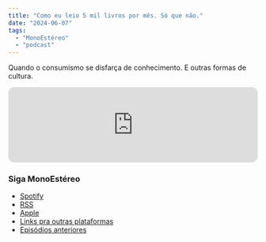 ```yaml
---
title: "Como eu leio 5 mil livros por mês. Só que não."
date: "2024-06-07"
tags: 
  - "MonoEstéreo"
  - "podcast"
---
```


Quando o consumismo se disfarça de conhecimento. E outras formas de cultura.

<iframe style="border-radius:12px" src="https://open.spotify.com/embed/episode/3fbFdiIha3adgfCXNwFKYh?utm_source=generator&theme=0" width="100%" height="152" frameBorder="0" allowfullscreen="" allow="autoplay; clipboard-write; encrypted-media; fullscreen; picture-in-picture" loading="lazy"></iframe>

### Siga MonoEstéreo
- [Spotify](https://open.spotify.com/show/2bidmXKV642XSlMt4tGHxd)
- [RSS](https://anchor.fm/s/2a62640/podcast/rss)
- [Apple](https://podcasts.apple.com/us/podcast/monoest%C3%A9reo/id1353824401)
- [Links pra outras plataformas](https://podcasters.spotify.com/pod/show/monoestereo)
- [Episódios anteriores](https://eduf.me/tags/monoestereo/)